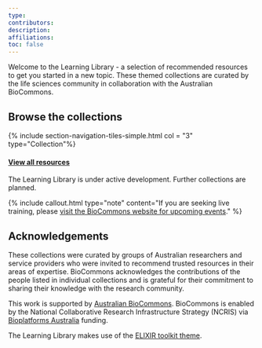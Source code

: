 ```yaml
---
type: 
contributors: 
description: 
affiliations: 
toc: false
---
```

Welcome to the Learning Library - a selection of recommended resources to get you started in a new topic. These themed collections are curated by the life sciences community in collaboration with the Australian BioCommons.

## Browse the collections


{% include section-navigation-tiles-simple.html col = "3" type="Collection"%}

#### [View all resources](resources)
The Learning Library is under active development. Further collections are planned.

{% include callout.html type="note" content="If you are seeking live training, please [visit the BioCommons website for upcoming events](https://www.biocommons.org.au/webinars-workshops)." %}

## Acknowledgements
These collections were curated by groups of Australian researchers and service providers who were invited to recommend trusted resources in their areas of expertise. BioCommons acknowledges the contributions of the people listed in individual collections and is grateful for their commitment to sharing their knowledge with the research community.

This work is supported by [Australian BioCommons](https://www.biocommons.org.au/). BioCommons is enabled by the National Collaborative Research Infrastructure Strategy (NCRIS) via [Bioplatforms Australia](https://bioplatforms.com/) funding.


The Learning Library makes use of the [ELIXIR toolkit theme](https://github.com/ELIXIR-Belgium/elixir-toolkit-theme).
